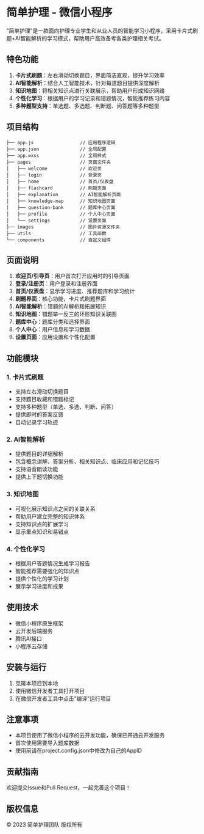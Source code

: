 # 简单护理 - 微信小程序

"简单护理"是一款面向护理专业学生和从业人员的智能学习小程序，采用卡片式刷题+AI智能解析的学习模式，帮助用户高效备考各类护理相关考试。

## 特色功能

1. **卡片式刷题**：左右滑动切换题目，界面简洁直观，提升学习效率
2. **AI智能解析**：结合人工智能技术，针对每道题目提供深度解析
3. **知识地图**：将相关知识点进行关联展示，帮助用户形成知识网络
4. **个性化学习**：根据用户的学习记录和错题情况，智能推荐练习内容
5. **多种题型支持**：单选题、多选题、判断题、问答题等多种题型

## 项目结构

```
├── app.js                 // 应用程序逻辑
├── app.json               // 全局配置
├── app.wxss               // 全局样式
├── pages                  // 页面文件夹
│   ├── welcome            // 欢迎页
│   ├── login              // 登录页
│   ├── home               // 首页/仪表盘
│   ├── flashcard          // 刷题页面
│   ├── explanation        // AI智能解析页面
│   ├── knowledge-map      // 知识地图页面
│   ├── question-bank      // 题库中心页面
│   ├── profile            // 个人中心页面
│   └── settings           // 设置页面
├── images                 // 图片资源文件夹
├── utils                  // 工具函数
└── components             // 自定义组件
```

## 页面说明

1. **欢迎页/引导页**：用户首次打开应用时的引导页面
2. **登录/注册页**：用户登录和注册界面
3. **首页/仪表盘**：显示学习进度、推荐题库和学习统计
4. **刷题界面**：核心功能，卡片式刷题界面
5. **AI智能解析**：错题的AI解析和拓展知识
6. **知识地图**：错题举一反三的环形知识关联图
7. **题库中心**：题库分类和选择界面
8. **个人中心**：用户信息和学习数据
9. **设置页面**：应用设置和个性化配置

## 功能模块

### 1. 卡片式刷题

- 支持左右滑动切换题目
- 支持题目收藏和错题标记
- 支持多种题型（单选、多选、判断、问答）
- 提供即时的答案反馈
- 自动记录学习轨迹

### 2. AI智能解析

- 提供题目的详细解析
- 包含概念讲解、答案分析、相关知识点、临床应用和记忆技巧
- 支持语音朗读功能
- 提供上下题切换功能

### 3. 知识地图

- 可视化展示知识点之间的关联关系
- 帮助用户建立完整的知识体系
- 支持知识点的扩展学习
- 显示重点知识和易错点

### 4. 个性化学习

- 根据用户答题情况生成学习报告
- 智能推荐需要强化的知识点
- 提供个性化的学习计划
- 展示学习进度和成果

## 使用技术

- 微信小程序原生框架
- 云开发后端服务
- 腾讯AI接口
- 小程序云存储

## 安装与运行

1. 克隆本项目到本地
2. 使用微信开发者工具打开项目
3. 在微信开发者工具中点击"编译"运行项目

## 注意事项

- 本项目使用了微信小程序的云开发功能，确保已开通云开发服务
- 首次使用需要导入题库数据
- 使用前请在project.config.json中修改为自己的AppID

## 贡献指南

欢迎提交Issue和Pull Request，一起完善这个项目！

## 版权信息

© 2023 简单护理团队 版权所有